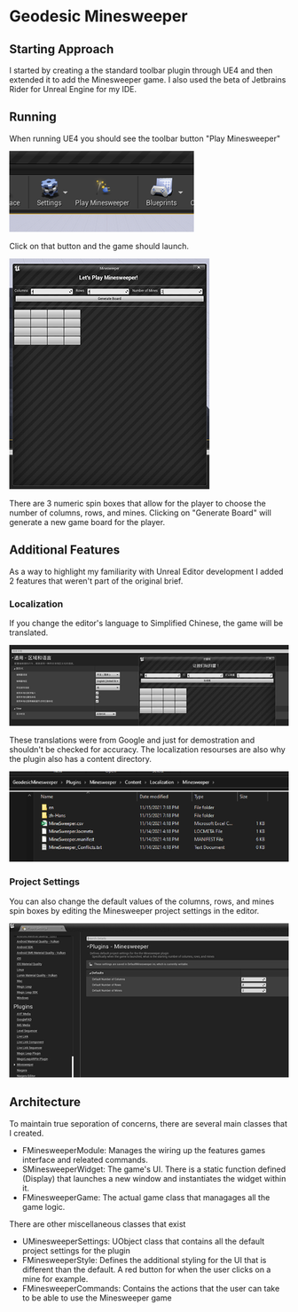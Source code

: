# Geodesic Minesweeper
 
## Starting Approach

I started by creating a the standard toolbar plugin through UE4 and then extended it to add the Minesweeper game. I also used the beta of Jetbrains Rider for Unreal Engine for my IDE.

## Running 

When running UE4 you should see the toolbar button "Play Minesweeper"

![Mindsweeper toolbar icon](README/Toolbar.png)

Click on that button and the game should launch. 

![Mindsweeper game](README/Game.png)

There are 3 numeric spin boxes that allow for the player to choose the number of columns, rows, and mines. Clicking on "Generate Board" will generate a new game board for the player. 

## Additional Features 

As a way to highlight my familiarity with Unreal Editor development I added 2 features that weren't part of the original brief.

### Localization 

If you change the editor's language to Simplified Chinese, the game will be translated. 

![Mindsweeper game localized](README/Localized.png)

These translations were from Google and just for demostration and shouldn't be checked for accuracy. The localization resourses are also why the plugin also has a content directory.

![Mindsweeper game localized](README/LocalizationFiles.png)

### Project Settings 

You can also change the default values of the columns, rows, and mines spin boxes by editing the Minesweeper project settings in the editor. 

![Mindsweeper game localized](README/Settings.png)

## Architecture

To maintain true seporation of concerns, there are several main classes that I created. 

* FMinesweeperModule: Manages the wiring up the features games interface and releated commands. 
* SMinesweeperWidget: The game's UI. There is a static function defined (Display) that launches a new window and instantiates the widget within it. 
* FMinesweeperGame: The actual game class that managages all the game logic.

There are other miscellaneous classes that exist 

* UMinesweeperSettings: UObject class that contains all the default project settings for the plugin
* FMinesweeperStyle: Defines the additional styling for the UI that is different than the default. A red button for when the user clicks on a mine for example. 
* FMinesweeperCommands: Contains the actions that the user can take to be able to use the Minesweeper game
